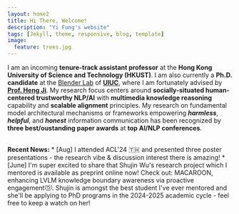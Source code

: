 ```yaml
---
layout: home2
title: Hi There, Welcome!
description: "Yi Fung's website"
tags: [Jekyll, theme, responsive, blog, template]
image:
  feature: trees.jpg
---
```


I am an incoming <b>tenure-track assistant professor</b> at the <b>Hong Kong University of Science and Technology (HKUST)</b>. I am also currently a <b>Ph.D. candidate</b> at the <a href="https://blender.cs.illinois.edu/" target="_blank">Blender Lab</a> of <a href="https://cs.illinois.edu/" target="_blank"><b>UIUC</b></a>, where I am fortunately advised by <a href="https://blender.cs.illinois.edu/hengji.html" target="_blank"><b>Prof. Heng Ji</b></a>. My research focus centers around <b>socially-situated human-centered trustworthy NLP/AI</b> with <b>multimedia knowledge reasoning</b> capability and <b>scalable alignment</b> principles. My research on fundamental model architectural mechanisms or frameworks empowering <b><i>harmless</i></b>, <b><i>helpful</i></b>, and <b><i>honest</i></b> information communication has been recognized by <b>three best/oustanding paper awards</b> at <b>top AI/NLP conferences</b>.

<br>
<b>Recent News:</b>
* [Aug] I attended ACL'24 🇹🇭 and presented three poster presentations - the research vibe & discussion interest there is amazing!
* [June] I'm super excited to share that Shujin Wu's research project which I mentored is available as preprint online now! Check out: MACAROON, enhancing LVLM knowledge boundary awareness via proactive engagement<sup><sub>[<a href="https://arxiv.org/abs/2406.14137" target="_blank">15</a>]</sub></sup>. Shujin is amongst the best student I've ever mentored and she'll be applying to PhD programs in the 2024-2025 academic cycle - feel free to keep a watch on her!


